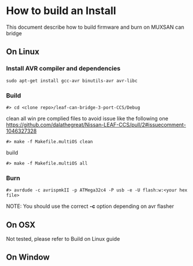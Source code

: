 # How to build an Install

This document describe how to build firmware and burn on MUXSAN can bridge

## On Linux

### Install AVR compiler and dependencies
    sudo apt-get install gcc-avr binutils-avr avr-libc
### Build

    #> cd <clone repo>/leaf-can-bridge-3-port-CCS/Debug

clean all win pre complied files to avoid issue like
the following one
https://github.com/dalathegreat/Nissan-LEAF-CCS/pull/2#issuecomment-1046327328

    #> make -f Makefile.multiOS clean

build

    #> make -f Makefile.multiOS all

### Burn

    #> avrdude -c avrispmkII -p ATMega32c4 -P usb -e -U flash:w:<your hex file>

NOTE: You should use the correct **-c** option depending on avr flasher

## On OSX
Not tested, please refer to Build on Linux guide

## On Window